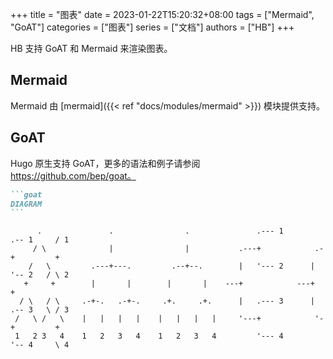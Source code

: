 +++
title = "图表"
date = 2023-01-22T15:20:32+08:00
tags = ["Mermaid", "GoAT"]
categories = ["图表"]
series = ["文档"]
authors = ["HB"]
+++

HB 支持 GoAT 和 Mermaid 来渲染图表。

<!--more-->

## Mermaid

Mermaid 由 [mermaid]({{< ref "docs/modules/mermaid" >}}) 模块提供支持。

## GoAT

Hugo 原生支持 GoAT，更多的语法和例子请参阅 https://github.com/bep/goat。

````markdown
```goat
DIAGRAM
```
````

```goat
      .               .                .               .--- 1          .-- 1     / 1
     / \              |                |           .---+            .-+         +
    /   \         .---+---.         .--+--.        |   '--- 2      |   '-- 2   / \ 2
   +     +        |       |        |       |    ---+            ---+          +
  / \   / \     .-+-.   .-+-.     .+.     .+.      |   .--- 3      |   .-- 3   \ / 3
 /   \ /   \    |   |   |   |    |   |   |   |     '---+            '-+         +
 1   2 3   4    1   2   3   4    1   2   3   4         '--- 4          '-- 4     \ 4
```

